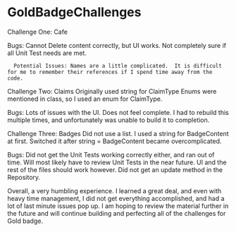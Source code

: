 # GoldBadgeChallenges

Challenge One: Cafe

Bugs: Cannot Delete content correctly, but UI works.
      Not completely sure if all Unit Test needs are met.
      
      Potential Issues: Names are a little complicated.  It is difficult for me to remember their references if I spend time away from the code.
      

Challenge Two: Claims
  Originally used string for ClaimType
  Enums were mentioned in class, so I used an enum for ClaimType.
  
Bugs:  Lots of issues with the UI.  Does not feel complete.  I had to rebuild this multiple times, and unfortunately was unable to build it to completion.


Challenge Three: Badges
  Did not use a list.  I used a string for BadgeContent at first.  Switched it after string = BadgeContent became overcomplicated.

Bugs: Did not get the Unit Tests working correctly either, and ran out of time.  Will most likely have to review Unit Tests in the near future.
      UI and the rest of the files should work however.  Did not get an update method in the Repository.
      

Overall, a very humbling experience.  I learned a great deal, and even with heavy time management, I did not get everything accomplished, and had a lot of last minute
issues pop up.  I am hoping to review the material further in the future and will continue building and perfecting all of the challenges for Gold badge.
